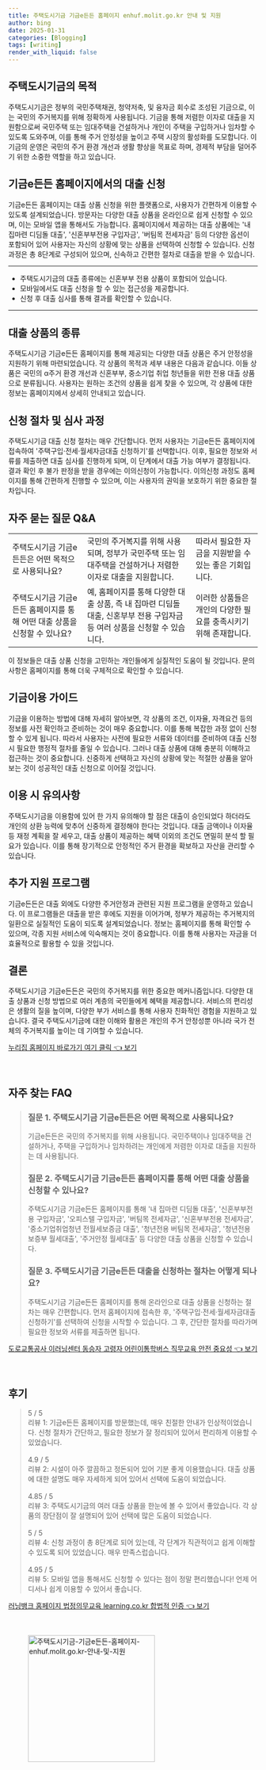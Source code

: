 ```yaml
---
title: 주택도시기금 기금e든든 홈페이지 enhuf.molit.go.kr 안내 및 지원
author: bing
date: 2025-01-31
categories: [Blogging]
tags: [writing]
render_with_liquid: false
---
```



<h2 id='주택도시기금의 목적'>주택도시기금의 목적</h2>

<p>주택도시기금은 정부의 국민주택채권, 청약저축, 및 융자금 회수로 조성된 기금으로, 이는 국민의 주거복지를 위해 정확하게 사용됩니다. 기금을 통해 저렴한 이자로 대출을 지원함으로써 국민주택 또는 임대주택을 건설하거나 개인이 주택을 구입하거나 임차할 수 있도록 도와주며, 이를 통해 주거 안정성을 높이고 주택 시장의 활성화를 도모합니다. 이 기금의 운영은 국민의 주거 환경 개선과 생활 향상을 목표로 하며, 경제적 부담을 덜어주기 위한 소중한 역할을 하고 있습니다.</p>

<h2 id='기금e든든 홈페이지에서의 대출 신청'>기금e든든 홈페이지에서의 대출 신청</h2>

<p>기금e든든 홈페이지는 대출 상품 신청을 위한 플랫폼으로, 사용자가 간편하게 이용할 수 있도록 설계되었습니다. 방문자는 다양한 대출 상품을 온라인으로 쉽게 신청할 수 있으며, 이는 모바일 앱을 통해서도 가능합니다. 홈페이지에서 제공하는 대출 상품에는 '내 집마련 디딤돌 대출', '신혼부부전용 구입자금', '버팀목 전세자금' 등의 다양한 옵션이 포함되어 있어 사용자는 자신의 상황에 맞는 상품을 선택하여 신청할 수 있습니다. 신청 과정은 총 8단계로 구성되어 있으며, 신속하고 간편한 절차로 대출을 받을 수 있습니다.</p>

<hr />

<ul>
    <li>주택도시기금의 대출 종류에는 신혼부부 전용 상품이 포함되어 있습니다.</li>
    <li>모바일에서도 대출 신청을 할 수 있는 접근성을 제공합니다.</li>
    <li>신청 후 대출 심사를 통해 결과를 확인할 수 있습니다.</li>
</ul>

<hr />

<h2 id='대출 상품의 종류'>대출 상품의 종류</h2>

<p>주택도시기금 기금e든든 홈페이지를 통해 제공되는 다양한 대출 상품은 주거 안정성을 지원하기 위해 마련되었습니다. 각 상품의 목적과 세부 내용은 다음과 같습니다. 이들 상품은 국민의 α주거 환경 개선과 신혼부부, 중소기업 취업 청년들을 위한 전용 대출 상품으로 분류됩니다. 사용자는 원하는 조건의 상품을 쉽게 찾을 수 있으며, 각 상품에 대한 정보는 홈페이지에서 상세히 안내되고 있습니다.</p>

<h2 id='신청 절차 및 심사 과정'>신청 절차 및 심사 과정</h2>

<p>주택도시기금 대출 신청 절차는 매우 간단합니다. 먼저 사용자는 기금e든든 홈페이지에 접속하여 '주택구입·전세·월세자금대출 신청하기'를 선택합니다. 이후, 필요한 정보와 서류를 제출하면 대출 심사를 진행하게 되며, 이 단계에서 대출 가능 여부가 결정됩니다. 결과 확인 후 불가 판정을 받을 경우에는 이의신청이 가능합니다. 이의신청 과정도 홈페이지를 통해 간편하게 진행할 수 있으며, 이는 사용자의 권익을 보호하기 위한 중요한 절차입니다.</p>

<h2 id='자주 묻는 질문 Q&A'>자주 묻는 질문 Q&A</h2>

<table>
    <tr>
        <td>주택도시기금 기금e든든은 어떤 목적으로 사용되나요?</td>
        <td>국민의 주거복지를 위해 사용되며, 정부가 국민주택 또는 임대주택을 건설하거나 저렴한 이자로 대출을 지원합니다.</td>
        <td>따라서 필요한 자금을 지원받을 수 있는 좋은 기회입니다.</td>
    </tr>
    <tr>
        <td>주택도시기금 기금e든든 홈페이지를 통해 어떤 대출 상품을 신청할 수 있나요?</td>
        <td>예, 홈페이지를 통해 다양한 대출 상품, 즉 내 집마련 디딤돌 대출, 신혼부부 전용 구입자금 등 여러 상품을 신청할 수 있습니다.</td>
        <td>이러한 상품들은 개인의 다양한 필요를 충족시키기 위해 존재합니다.</td>
    </tr>
</table>

<p>이 정보들은 대출 상품 신청을 고민하는 개인들에게 실질적인 도움이 될 것입니다. 문의사항은 홈페이지를 통해 더욱 구체적으로 확인할 수 있습니다.</p>

<h2 id='기금이용 가이드'>기금이용 가이드</h2>

<p>기금을 이용하는 방법에 대해 자세히 알아보면, 각 상품의 조건, 이자율, 자격요건 등의 정보를 사전 확인하고 준비하는 것이 매우 중요합니다. 이를 통해 복잡한 과정 없이 신청할 수 있게 됩니다. 따라서 사용자는 사전에 필요한 서류와 데이터를 준비하여 대출 신청 시 필요한 행정적 절차를 줄일 수 있습니다. 그러나 대출 상품에 대해 충분히 이해하고 접근하는 것이 중요합니다. 신중하게 선택하고 자신의 상황에 맞는 적절한 상품을 알아보는 것이 성공적인 대출 신청으로 이어질 것입니다.</p>

<h2 id='이용 시 유의사항'>이용 시 유의사항</h2>

<p>주택도시기금을 이용함에 있어 한 가지 유의해야 할 점은 대출이 승인되었다 하더라도 개인의 상환 능력에 맞추어 신중하게 결정해야 한다는 것입니다. 대출 금액이나 이자율 등 재정 계획을 잘 세우고, 대출 상품이 제공하는 혜택 이외의 조건도 면밀히 분석 할 필요가 있습니다. 이를 통해 장기적으로 안정적인 주거 환경을 확보하고 자산을 관리할 수 있습니다.</p>

<h2 id='추가 지원 프로그램'>추가 지원 프로그램</h2>

<p>기금e든든은 대출 외에도 다양한 주거안정과 관련된 지원 프로그램을 운영하고 있습니다. 이 프로그램들은 대출을 받은 후에도 지원을 이어가며, 정부가 제공하는 주거복지의 일환으로 실질적인 도움이 되도록 설계되었습니다. 정보는 홈페이지를 통해 확인할 수 있으며, 각종 지원 서비스에 익숙해지는 것이 중요합니다. 이를 통해 사용자는 자금을 더 효율적으로 활용할 수 있을 것입니다.</p>

<h2 id='결론'>결론</h2>

<p>주택도시기금 기금e든든은 국민의 주거복지를 위한 중요한 메커니즘입니다. 다양한 대출 상품과 신청 방법으로 여러 계층의 국민들에게 혜택을 제공합니다. 서비스의 편리성은 생활의 질을 높이며, 다양한 부가 서비스를 통해 사용자 친화적인 경험을 지원하고 있습니다. 결국 주택도시기금에 대한 이해와 활용은 개인의 주거 안정성뿐 아니라 국가 전체의 주거복지를 높이는 데 기여할 수 있습니다.</p>


<p><a class="click-button" title="누리집 홈페이지 바로가기 여기 클릭" href="https://greenforu.github.io/posts/%EB%88%84%EB%A6%AC%EC%A7%91-%ED%99%88%ED%8E%98%EC%9D%B4%EC%A7%80-%EB%B0%94%EB%A1%9C%EA%B0%80%EA%B8%B0-%EC%97%AC%EA%B8%B0-%ED%81%B4%EB%A6%AD/" rel="dofollow">누리집 홈페이지 바로가기 여기 클릭 👈 보기</a></p><br>
<h2 id='자주_찾는_FAQ'>자주 찾는 FAQ</h2>
<div itemscope="" itemtype="https://schema.org/FAQPage"> 
<blockquote> 
<div itemscope="" itemprop="mainEntity" itemtype="https://schema.org/Question"> 
<h3 itemprop="name">질문 1. 주택도시기금 기금e든든은 어떤 목적으로 사용되나요?</h3> 
<div itemscope="" itemprop="acceptedAnswer" itemtype="https://schema.org/Answer"> 
<span itemprop="text"> 
<p>기금e든든은 국민의 주거복지를 위해 사용됩니다. 국민주택이나 임대주택을 건설하거나, 주택을 구입하거나 임차하려는 개인에게 저렴한 이자로 대출을 지원하는 데 사용됩니다.</p> 
</span> 
</div> 
</div> 
<div itemscope="" itemprop="mainEntity" itemtype="https://schema.org/Question"> 
<h3 itemprop="name">질문 2. 주택도시기금 기금e든든 홈페이지를 통해 어떤 대출 상품을 신청할 수 있나요?</h3> 
<div itemscope="" itemprop="acceptedAnswer" itemtype="https://schema.org/Answer"> 
<span itemprop="text"> 
<p>주택도시기금 기금e든든 홈페이지를 통해 '내 집마련 디딤돌 대출', '신혼부부전용 구입자금', '오피스텔 구입자금', '버팀목 전세자금', '신혼부부전용 전세자금', '중소기업취업청년 전월세보증금 대출', '청년전용 버팀목 전세자금', '청년전용 보증부 월세대출', '주거안정 월세대출' 등 다양한 대출 상품을 신청할 수 있습니다.</p> 
</span> 
</div> 
</div> 
<div itemscope="" itemprop="mainEntity" itemtype="https://schema.org/Question"> 
<h3 itemprop="name">질문 3. 주택도시기금 기금e든든 대출을 신청하는 절차는 어떻게 되나요?</h3> 
<div itemscope="" itemprop="acceptedAnswer" itemtype="https://schema.org/Answer"> 
<span itemprop="text"> 
<p>주택도시기금 기금e든든 홈페이지를 통해 온라인으로 대출 상품을 신청하는 절차는 매우 간편합니다. 먼저 홈페이지에 접속한 후, '주택구입·전세·월세자금대출 신청하기'를 선택하여 신청을 시작할 수 있습니다. 그 후, 간단한 절차를 따라가며 필요한 정보와 서류를 제출하면 됩니다.</p> 
</span> 
</div> 
</div> 
</blockquote> 
</div>
<p><a class="click-button" title="도로교통공사 이러닝센터 동승자 고령자 어린이통학버스 직무교육 안전 중요성" href="https://greenforu.github.io/posts/%EB%8F%84%EB%A1%9C%EA%B5%90%ED%86%B5%EA%B3%B5%EC%82%AC-%EC%9D%B4%EB%9F%AC%EB%8B%9D%EC%84%BC%ED%84%B0-%EB%8F%99%EC%8A%B9%EC%9E%90-%EA%B3%A0%EB%A0%B9%EC%9E%90-%EC%96%B4%EB%A6%B0%EC%9D%B4%ED%86%B5%ED%95%99%EB%B2%84%EC%8A%A4-%EC%A7%81%EB%AC%B4%EA%B5%90%EC%9C%A1-%EC%95%88%EC%A0%84-%EC%A4%91%EC%9A%94%EC%84%B1/" rel="dofollow">도로교통공사 이러닝센터 동승자 고령자 어린이통학버스 직무교육 안전 중요성 👈 보기</a></p><br>
<h2 id='후기'>후기</h2>
<div itemscope itemtype="https://schema.org/Product">
  <blockquote>
  <div itemprop="review" itemscope itemtype="https://schema.org/Review">
      <div itemprop="reviewRating" itemscope itemtype="https://schema.org/Rating"> <span itemprop="ratingValue">5</span> / <span itemprop="bestRating">5</span> </div>
      <span itemprop="reviewBody">리뷰 1: 기금e든든 홈페이지를 방문했는데, 매우 친절한 안내가 인상적이었습니다. 신청 절차가 간단하고, 필요한 정보가 잘 정리되어 있어서 편리하게 이용할 수 있었습니다.</span>
  </div>
  <br>
  <div itemprop="review" itemscope itemtype="https://schema.org/Review">
      <div itemprop="reviewRating" itemscope itemtype="https://schema.org/Rating"> <span itemprop="ratingValue">4.9</span> / <span itemprop="bestRating">5</span> </div>
      <span itemprop="reviewBody">리뷰 2: 시설이 아주 깔끔하고 정돈되어 있어 기분 좋게 이용했습니다. 대출 상품에 대한 설명도 매우 자세하게 되어 있어서 선택에 도움이 되었습니다.</span>
  </div>
  <br>
  <div itemprop="review" itemscope itemtype="https://schema.org/Review">
      <div itemprop="reviewRating" itemscope itemtype="https://schema.org/Rating"> <span itemprop="ratingValue">4.85</span> / <span itemprop="bestRating">5</span> </div>
      <span itemprop="reviewBody">리뷰 3: 주택도시기금의 여러 대출 상품을 한눈에 볼 수 있어서 좋았습니다. 각 상품의 장단점이 잘 설명되어 있어 선택에 많은 도움이 되었습니다.</span>
  </div>
  <br>
  <div itemprop="review" itemscope itemtype="https://schema.org/Review">
      <div itemprop="reviewRating" itemscope itemtype="https://schema.org/Rating"> <span itemprop="ratingValue">5</span> / <span itemprop="bestRating">5</span> </div>
      <span itemprop="reviewBody">리뷰 4: 신청 과정이 총 8단계로 되어 있는데, 각 단계가 직관적이고 쉽게 이해할 수 있도록 되어 있었습니다. 매우 만족스럽습니다.</span>
  </div>
  <br>
  <div itemprop="review" itemscope itemtype="https://schema.org/Review">
      <div itemprop="reviewRating" itemscope itemtype="https://schema.org/Rating"> <span itemprop="ratingValue">4.95</span> / <span itemprop="bestRating">5</span> </div>
      <span itemprop="reviewBody">리뷰 5: 모바일 앱을 통해서도 신청할 수 있다는 점이 정말 편리했습니다! 언제 어디서나 쉽게 이용할 수 있어서 좋습니다.</span>
  </div>
  </blockquote>
</div>
<p><a class="click-button" title="러닝뱅크 홈페이지 법정의무교육 learning.co.kr 합법적 인증" href="https://greenforu.github.io/posts/%EB%9F%AC%EB%8B%9D%EB%B1%85%ED%81%AC-%ED%99%88%ED%8E%98%EC%9D%B4%EC%A7%80-%EB%B2%95%EC%A0%95%EC%9D%98%EB%AC%B4%EA%B5%90%EC%9C%A1-learning.co.kr-%ED%95%A9%EB%B2%95%EC%A0%81-%EC%9D%B8%EC%A6%9D/" rel="dofollow">러닝뱅크 홈페이지 법정의무교육 learning.co.kr 합법적 인증 👈 보기</a></p><br>
<figure class="image"><img src="https://greenforu.github.io/assets/img/thumbnail/주택도시기금-기금e든든-홈페이지-enhuf.molit.go.kr-안내-및-지원.webp" alt="주택도시기금-기금e든든-홈페이지-enhuf.molit.go.kr-안내-및-지원" width="256" height="256"></figure>